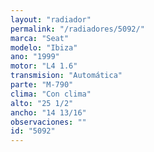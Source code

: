 ```yaml
---
layout: "radiador"
permalink: "/radiadores/5092/"
marca: "Seat"
modelo: "Ibiza"
ano: "1999"
motor: "L4 1.6"
transmision: "Automática"
parte: "M-790"
clima: "Con clima"
alto: "25 1/2"
ancho: "14 13/16"
observaciones: ""
id: "5092"
---
```


